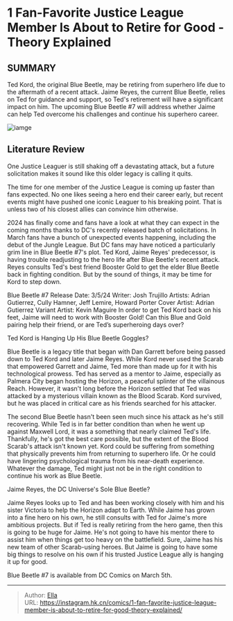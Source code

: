 # 1 Fan-Favorite Justice League Member Is About to Retire for Good - Theory Explained


## SUMMARY 



  Ted Kord, the original Blue Beetle, may be retiring from superhero life due to the aftermath of a recent attack.   Jaime Reyes, the current Blue Beetle, relies on Ted for guidance and support, so Ted&#39;s retirement will have a significant impact on him.   The upcoming Blue Beetle #7 will address whether Jaime can help Ted overcome his challenges and continue his superhero career.  

![iamge](https://static1.srcdn.com/wordpress/wp-content/uploads/2023/11/justice-league-international-in-dc-comics.png)

## Literature Review

One Justice Leaguer is still shaking off a devastating attack, but a future solicitation makes it sound like this older legacy is calling it quits.




The time for one member of the Justice League is coming up faster than fans expected. No one likes seeing a hero end their career early, but recent events might have pushed one iconic Leaguer to his breaking point. That is unless two of his closest allies can convince him otherwise.




2024 has finally come and fans have a look at what they can expect in the coming months thanks to DC&#39;s recently released batch of solicitations. In March fans have a bunch of unexpected events happening, including the debut of the Jungle League. But DC fans may have noticed a particularly grim line in Blue Beetle #7&#39;s plot. Ted Kord, Jaime Reyes&#39; predecessor, is having trouble readjusting to the hero life after Blue Beetle&#39;s recent attack. Reyes consults Ted&#39;s best friend Booster Gold to get the elder Blue Beetle back in fighting condition. But by the sound of things, it may be time for Kord to step down.



          



  Blue Beetle #7   Release Date: 3/5/24   Writer: Josh Trujillo   Artists: Adrian Gutierrez, Cully Hamner, Jeff Lemire, Howard Porter   Cover Artist: Adrian Gutierrez   Variant Artist: Kevin Maguire   In order to get Ted Kord back on his feet, Jaime will need to work with Booster Gold! Can this Blue and Gold pairing help their friend, or are Ted’s superheroing days over?  





 Ted Kord is Hanging Up His Blue Beetle Goggles? 
          

Blue Beetle is a legacy title that began with Dan Garrett before being passed down to Ted Kord and later Jaime Reyes. While Kord never used the Scarab that empowered Garrett and Jaime, Ted more than made up for it with his technological prowess. Ted has served as a mentor to Jaime, especially as Palmera City began hosting the Horizon, a peaceful splinter of the villainous Reach. However, it wasn&#39;t long before the Horizon settled that Ted was attacked by a mysterious villain known as the Blood Scarab. Kord survived, but he was placed in critical care as his friends searched for his attacker.

The second Blue Beetle hasn&#39;t been seen much since his attack as he&#39;s still recovering. While Ted is in far better condition than when he went up against Maxwell Lord, it was a something that nearly claimed Ted&#39;s life. Thankfully, he&#39;s got the best care possible, but the extent of the Blood Scarab&#39;s attack isn&#39;t known yet. Kord could be suffering from something that physically prevents him from returning to superhero life. Or he could have lingering psychological trauma from his near-death experience. Whatever the damage, Ted might just not be in the right condition to continue his work as Blue Beetle.






 Jaime Reyes, the DC Universe&#39;s Sole Blue Beetle? 
          

Jaime Reyes looks up to Ted and has been working closely with him and his sister Victoria to help the Horizon adapt to Earth. While Jaime has grown into a fine hero on his own, he still consults with Ted for Jaime&#39;s more ambitious projects. But if Ted is really retiring from the hero game, then this is going to be huge for Jaime. He&#39;s not going to have his mentor there to assist him when things get too heavy on the battlefield. Sure, Jaime has his new team of other Scarab-using heroes. But Jaime is going to have some big things to resolve on his own if his trusted Justice League ally is hanging it up for good.

Blue Beetle #7 is available from DC Comics on March 5th.



---

> Author: [Ella](https://instagram.hk.cn/)  
> URL: https://instagram.hk.cn/comics/1-fan-favorite-justice-league-member-is-about-to-retire-for-good-theory-explained/  

